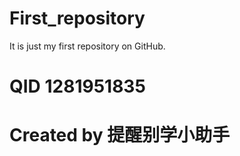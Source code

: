 # First_repository
It is just my first repository on GitHub.

# QID 1281951835
# Created by 提醒别学小助手
